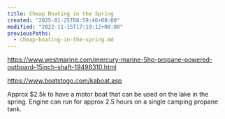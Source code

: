 ```yaml
---
title: Cheap Boating in the Spring
created: "2025-01-25T08:59:46+00:00"
modified: "2022-11-15T17:19:12+00:00"
previousPaths:
  - cheap-boating-in-the-spring.md
---
```



https://www.westmarine.com/mercury-marine-5hp-propane-powered-outboard-15inch-shaft-19498310.html

https://www.boatstogo.com/kaboat.asp

Approx $2.5k to have a motor boat that can be used on the lake in the spring. Engine can run for approx 2.5 hours on a single camping propane tank.
